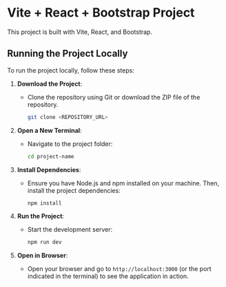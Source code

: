 # Vite + React + Bootstrap Project

This project is built with Vite, React, and Bootstrap.

## Running the Project Locally

To run the project locally, follow these steps:

1. **Download the Project**:
   - Clone the repository using Git or download the ZIP file of the repository.
     ```bash
     git clone <REPOSITORY_URL>
     ```
   
2. **Open a New Terminal**:
   - Navigate to the project folder:
     ```bash
     cd project-name
     ```

3. **Install Dependencies**:
   - Ensure you have Node.js and npm installed on your machine. Then, install the project dependencies:
     ```bash
     npm install
     ```

4. **Run the Project**:
   - Start the development server:
     ```bash
     npm run dev
     ```

5. **Open in Browser**:
   - Open your browser and go to `http://localhost:3000` (or the port indicated in the terminal) to see the application in action.
